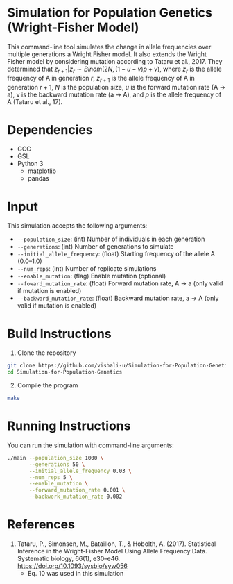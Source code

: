 # Simulation for Population Genetics (Wright-Fisher Model)
This command-line tool simulates the change in allele frequencies over multiple generations a Wright Fisher model. It also extends the Wright Fisher model by considering mutation according to Tataru et al., 2017. They determined that $z_{r+1} | z_{r} \sim Binom(2N, (1 - u - v)p + v)$, where $z_{r}$ is the allele frequency of A in generation $r$, $z_{r+1}$ is the allele frequency of A in generation $r+1$, $N$ is the population size, $u$ is the forward mutation rate (A -> a), v is the backward mutation rate (a -> A), and $p$ is the allele frequency of A (Tataru et al., 17). 

# Dependencies
* GCC
* GSL
* Python 3
   * matplotlib
   * pandas
 
# Input
This simulation accepts the following arguments:
* ```--population_size```: (int) Number of individuals in each generation
* ```--generations```: (int) Number of generations to simulate
* ```--initial_allele_frequency```: (float) Starting frequency of the allele A (0.0–1.0)
* ```--num_reps```: (int) Number of replicate simulations
* ```--enable_mutation```: (flag) Enable mutation (optional)
* ```--foward_mutation_rate```: (float) Forward mutation rate, A -> a (only valid if mutation is enabled)
* ```--backward_mutation_rate```: (float) Backward mutation rate, a -> A (only valid if mutation is enabled)

# Build Instructions
1. Clone the repository
```bash
git clone https://github.com/vishali-u/Simulation-for-Population-Genetics
cd Simulation-for-Population-Genetics
```
2. Compile the program
```bash
make
```

# Running Instructions
You can run the simulation with command-line arguments:
```bash
./main --population_size 1000 \
       --generations 50 \
       --initial_allele_frequency 0.03 \
       --num_reps 5 \
       --enable_mutation \
       --forward_mutation_rate 0.001 \
       --backwork_mutation_rate 0.002
```

# References
 1. Tataru, P., Simonsen, M., Bataillon, T., & Hobolth, A. (2017). Statistical Inference in the Wright-Fisher Model Using Allele Frequency Data. Systematic biology, 66(1), e30–e46. https://doi.org/10.1093/sysbio/syw056
      * Eq. 10 was used in this simulation
 

